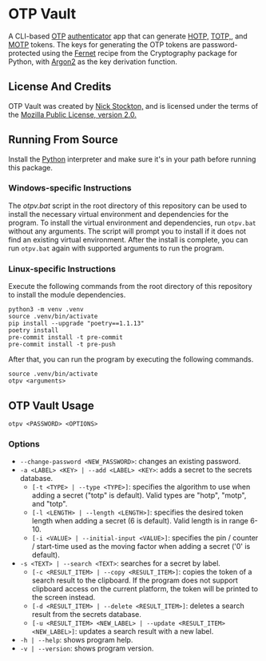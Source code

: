 # OTP Vault

A CLI-based [OTP][] [authenticator][] app that can generate [HOTP,][HOTP] [TOTP,][TOTP], and [MOTP][] tokens.
The keys for generating the OTP tokens are password-protected using the [Fernet][] recipe
from the Cryptography package for Python, with [Argon2][] as the key derivation function.

## License And Credits

OTP Vault was created by [Nick Stockton,][My GitHub] and is licensed under the terms of the [Mozilla Public License, version 2.0.][MPL2]

## Running From Source

Install the [Python][] interpreter and make sure it's in your path before running this package.

### Windows-specific Instructions

The *otpv.bat* script in the root directory of this repository can be used to install the necessary virtual environment and dependencies for the program.
To install the virtual environment and dependencies, run `otpv.bat` without any arguments. The script will prompt you to install if it does not find an existing virtual environment.
After the install is complete, you can run `otpv.bat` again with supported arguments to run the program.

### Linux-specific Instructions

Execute the following commands from the root directory of this repository to install the module dependencies.
```
python3 -m venv .venv
source .venv/bin/activate
pip install --upgrade "poetry==1.1.13"
poetry install
pre-commit install -t pre-commit
pre-commit install -t pre-push
```
After that, you can run the program by executing the following commands.
```
source .venv/bin/activate
otpv <arguments>
```


## OTP Vault Usage

```
otpv <PASSWORD> <OPTIONS>
```

### Options

- `--change-password <NEW_PASSWORD>`: changes an existing password.
- `-a <LABEL> <KEY> | --add <LABEL> <KEY>`: adds a secret to the secrets database.
    * `[-t <TYPE> | --type <TYPE>]`: specifies the algorithm to use when adding a secret ("totp" is default). Valid types are "hotp", "motp", and "totp".
    * `[-l <LENGTH> | --length <LENGTH>]`: specifies the desired token length when adding a secret (6 is default). Valid length is in range 6-10.
    * `[-i <VALUE> | --initial-input <VALUE>]`: specifies the pin / counter / start-time used as the moving factor when adding a secret ('0' is default).
- `-s <TEXT> | --search <TEXT>`: searches for a secret by label.
    * `[-c <RESULT_ITEM> | --copy <RESULT_ITEM>]`: copies the token of a search result to the clipboard. If the program does not support clipboard access on the current platform, the token will be printed to the screen instead.
    * `[-d <RESULT_ITEM> | --delete <RESULT_ITEM>]`: deletes a search result from the secrets database.
    * `[-u <RESULT_ITEM> <NEW_LABEL> | --update <RESULT_ITEM> <NEW_LABEL>]`: updates a search result with a new label.
- `-h | --help`: shows program help.
- `-v | --version`: shows program version.


[OTP]: https://en.wikipedia.org/wiki/One-time_password (OTP Wikipedia Page)
[authenticator]: https://en.wikipedia.org/wiki/Authenticator (Authenticator Wikipedia Page)
[HOTP]: https://en.wikipedia.org/wiki/HMAC-based_One-time_Password_algorithm (HOTP Wikipedia Page)
[TOTP]: https://en.wikipedia.org/wiki/Time-based_One-time_Password_algorithm (TOTP Wikipedia Page)
[MOTP]: https://motp.sourceforge.net (Mobile-OTP Main Page)
[Fernet]: https://cryptography.io/en/latest/fernet (Fernet Main Page)
[Argon2]: https://en.wikipedia.org/wiki/Argon2 (Argon2 Wikipedia Page)
[MPL2]: https://www.mozilla.org/en-US/MPL/2.0 (MPL2 License Page)
[My GitHub]: https://github.com/nstockton (My Profile On GitHub)
[Python]: https://python.org (Python Main Page)
